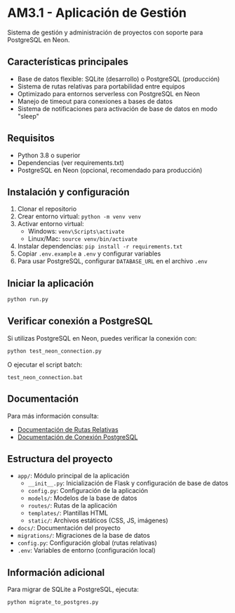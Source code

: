 # AM3.1 - Aplicación de Gestión

Sistema de gestión y administración de proyectos con soporte para PostgreSQL en Neon.

## Características principales

- Base de datos flexible: SQLite (desarrollo) o PostgreSQL (producción)
- Sistema de rutas relativas para portabilidad entre equipos
- Optimizado para entornos serverless con PostgreSQL en Neon
- Manejo de timeout para conexiones a bases de datos
- Sistema de notificaciones para activación de base de datos en modo "sleep"

## Requisitos

- Python 3.8 o superior
- Dependencias (ver requirements.txt)
- PostgreSQL en Neon (opcional, recomendado para producción)

## Instalación y configuración

1. Clonar el repositorio
2. Crear entorno virtual: `python -m venv venv`
3. Activar entorno virtual:
   - Windows: `venv\Scripts\activate`
   - Linux/Mac: `source venv/bin/activate`
4. Instalar dependencias: `pip install -r requirements.txt`
5. Copiar `.env.example` a `.env` y configurar variables
6. Para usar PostgreSQL, configurar `DATABASE_URL` en el archivo `.env`

## Iniciar la aplicación

```bash
python run.py
```

## Verificar conexión a PostgreSQL

Si utilizas PostgreSQL en Neon, puedes verificar la conexión con:

```bash
python test_neon_connection.py
```

O ejecutar el script batch:

```
test_neon_connection.bat
```

## Documentación

Para más información consulta:

- [Documentación de Rutas Relativas](docs/rutas_relativas.md)
- [Documentación de Conexión PostgreSQL](docs/conexion_postgresql.md)

## Estructura del proyecto

- `app/`: Módulo principal de la aplicación
  - `__init__.py`: Inicialización de Flask y configuración de base de datos
  - `config.py`: Configuración de la aplicación
  - `models/`: Modelos de la base de datos
  - `routes/`: Rutas de la aplicación
  - `templates/`: Plantillas HTML
  - `static/`: Archivos estáticos (CSS, JS, imágenes)
- `docs/`: Documentación del proyecto
- `migrations/`: Migraciones de la base de datos
- `config.py`: Configuración global (rutas relativas)
- `.env`: Variables de entorno (configuración local)

## Información adicional

Para migrar de SQLite a PostgreSQL, ejecuta:

```bash
python migrate_to_postgres.py
```